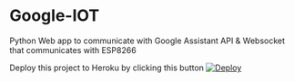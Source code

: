 # Google-IOT
Python Web app to communicate with Google Assistant API &amp; Websocket that communicates with ESP8266

Deploy this project to Heroku by clicking this button
    [![Deploy](https://www.herokucdn.com/deploy/button.svg)](https://heroku.com/deploy)
